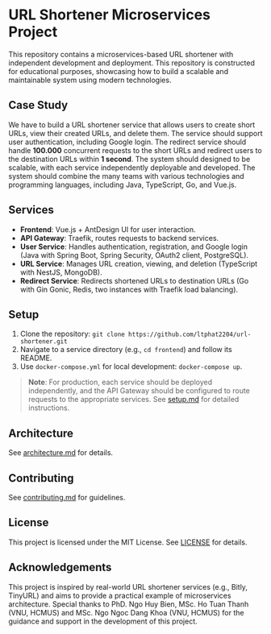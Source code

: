 # URL Shortener Microservices Project

This repository contains a microservices-based URL shortener with independent development and deployment. This repository is constructed for educational purposes, showcasing how to build a scalable and maintainable system using modern technologies.

## Case Study

We have to build a URL shortener service that allows users to create short URLs, view their created URLs, and delete them. The service should support user authentication, including Google login. The redirect service should handle **100.000** concurrent requests to the short URLs and redirect users to the destination URLs within **1 second**. The system should designed to be scalable, with each service independently deployable and developed. The system should combine the many teams with various technologies and programming languages, including Java, TypeScript, Go, and Vue.js.

## Services
- **Frontend**: Vue.js + AntDesign UI for user interaction.
- **API Gateway**: Traefik, routes requests to backend services.
- **User Service**: Handles authentication, registration, and Google login (Java with Spring Boot, Spring Security, OAuth2 client, PostgreSQL).
- **URL Service**: Manages URL creation, viewing, and deletion (TypeScript with NestJS, MongoDB).
- **Redirect Service**: Redirects shortened URLs to destination URLs (Go with Gin Gonic, Redis, two instances with Traefik load balancing).

## Setup
1. Clone the repository: `git clone https://github.com/ltphat2204/url-shortener.git`
2. Navigate to a service directory (e.g., `cd frontend`) and follow its README.
3. Use `docker-compose.yml` for local development: `docker-compose up`.

> **Note**: For production, each service should be deployed independently, and the API Gateway should be configured to route requests to the appropriate services. See [setup.md](docs/setup.md) for detailed instructions.

## Architecture
See [architecture.md](docs/architecture.md) for details.

## Contributing
See [contributing.md](docs/contributing.md) for guidelines.

## License
This project is licensed under the MIT License. See [LICENSE](LICENSE) for details.

## Acknowledgements

This project is inspired by real-world URL shortener services (e.g., Bitly, TinyURL) and aims to provide a practical example of microservices architecture. Special thanks to PhD. Ngo Huy Bien, MSc. Ho Tuan Thanh (VNU, HCMUS) and MSc. Ngo Ngoc Dang Khoa (VNU, HCMUS) for the guidance and support in the development of this project.
